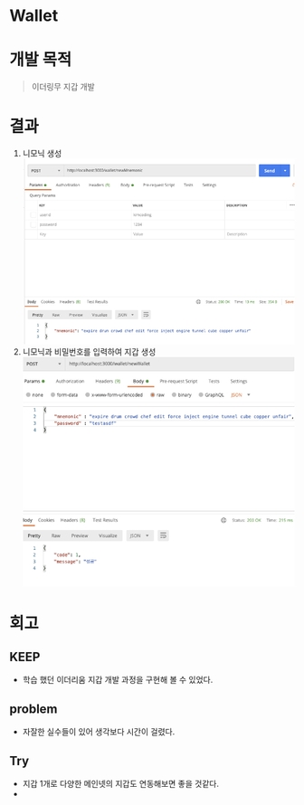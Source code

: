 # Wallet

# 개발 목적
> 이더링무 지갑 개발

# 결과
1. 니모닉 생성
![newWallet](./image/newMnemonic.png)
2. 니모닉과 비밀번호를 입력하여 지갑 생성
![SuccessWallet](./image/newWallet.png)


# 회고
## KEEP
+ 학습 했던 이더리움 지갑 개발 과정을 구현해 볼 수 있었다.

## problem
+ 자잘한 실수들이 있어 생각보다 시간이 걸렸다.

## Try
+ 지갑 1개로 다양한 메인넷의 지갑도 연동해보면 좋을 것같다.
+ 


